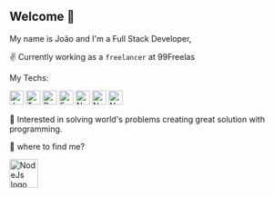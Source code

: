 ## Welcome 👋

My name is João and I'm a Full Stack Developer, 

✌  Currently working as a `freelancer` at 99Freelas

My Techs:
<div>
  <img src="https://shields.io/badge/JavaScript-000?logo=JavaScript&logoColor=yellow&style=flat-square" alt="JavaScript logo" title="JavaScript" height="25" />
  <img src="https://shields.io/badge/TypeScript-3178C6?logo=TypeScript&logoColor=FFF&style=flat-square" alt="TypeScript logo" title="TypeScript" height="25" />
  <img src="https://img.shields.io/badge/-ReactJs-61DAFB?logo=react&logoColor=white&style=for-the-badge" alt="React Native logo" title="React Native" height="25" />
  <img src="https://img.shields.io/badge/Express-282C34?logo=express&logoColor=FFFFFF" alt="Express.js logo" title="Express.js" height="25" />
  <img src="https://img.shields.io/badge/-Next_JS-black?style=for-the-badge&logoColor=white&logo=nextdotjs&color=000000" alt="Next.js logo" title="Next.js" height="25" />
  <img src="https://img.shields.io/badge/PostgreSQL-316192?logo=postgresql&logoColor=white" alt="Next.js logo" title="Next.js" height="25" /> 
  <img src="https://nodejs.org/static/logos/nodejsLight.svg" alt="NodeJs logo" title="nodeJs" height="25" />
</div>

🚀 Interested in solving world's problems creating great solution with programming.

🤔 where to find me?

<a href="https://www.linkedin.com/in/jo%C3%A3o-masullo-846b672b9/">
  <img src="https://content.linkedin.com/content/dam/me/business/en-us/amp/brand-site/v2/bg/LI-Bug.svg.original.svg" alt="NodeJs logo" title="nodeJs" height="50" />
<a/>

<!--
**Masullo404/Masullo404** is a ✨ _special_ ✨ repository because its `README.md` (this file) appears on your GitHub profile.

Here are some ideas to get you started:

- 🔭 I’m currently working on ...
- 🌱 I’m currently learning ...
- 👯 I’m looking to collaborate on ...
- 🤔 I’m looking for help with ...
- 💬 Ask me about ...
- 📫 How to reach me: ...
- 😄 Pronouns: ...
- ⚡ Fun fact: ...
-->
